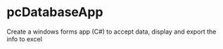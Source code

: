 # pcDatabaseApp
Create a windows forms app (C#) to accept data, display and export the info to excel
